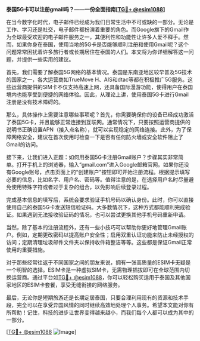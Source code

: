 **泰国5G卡可以注册gmail吗？——一份全面指南[[TG💪+ @esim1088](https://t.me/s/esim1088)]**

在当今数字化时代，电子邮件已经成为我们日常生活中不可或缺的一部分。无论是工作、学习还是社交，电子邮件都扮演着重要的角色。而Google旗下的Gmail作为全球最受欢迎的电子邮件服务之一，其便利性和功能性让许多人爱不释手。然而，如果你身在泰国，使用当地的5G卡是否能够顺利注册和使用Gmail呢？这个问题常常困扰着许多旅行者或长期居住在泰国的人们。本文将为你详细解答这一问题，并提供一些实用的建议。

首先，我们需要了解泰国5G网络的基本情况。泰国是东南亚地区较早普及5G技术的国家之一，各大运营商如TrueMove H、AIS和dtac等都在积极推广5G服务。这些运营商提供的SIM卡不仅支持高速上网，还具备国际漫游功能，使得用户在泰国境内也能享受到便捷的网络体验。因此，从理论上讲，使用泰国5G卡进行Gmail注册是没有技术障碍的。

那么，具体操作上需要注意哪些事项呢？首先，你需要确保你的设备已经成功激活了泰国5G卡，并且能够正常连接到互联网。通常情况下，只要按照运营商提供的说明书正确设置APN（接入点名称），就可以实现稳定的网络连接。此外，为了保障网络安全，建议在首次使用时检查一下是否有任何防火墙或安全软件阻止了Gmail的访问。

接下来，让我们进入正题：如何用泰国5G卡注册Gmail账户？步骤其实非常简单。打开手机上的浏览器，输入“gmail.com”进入Google邮箱官网。如果你还没有Google账号，点击页面上的“创建账户”按钮即可开始注册流程。根据提示填写必要的信息，比如名字、用户名、密码等。值得注意的是，在选择用户名时尽量避免使用特殊字符或者过于复杂的组合，以免影响后续登录过程。

完成基本信息的填写后，系统会要求验证手机号码以确认身份。此时，你可以直接使用自己的泰国5G卡发送短信验证码。大多数情况下，这种方式都能顺利完成验证。如果遇到无法接收验证码的情况，也可以尝试更换其他手机号码重新申请。

当然，除了基本的注册流程外，还有一些小技巧可以帮助你更好地管理Gmail账户。例如，定期更改密码以提高账户安全性；启用双重认证功能来防止未经授权的访问；定期清理垃圾邮件文件夹以保持收件箱整洁等等。这些都是保证Gmail正常使用的重要措施。

对于那些经常往返于不同国家之间的朋友来说，拥有一张高质量的ESIM卡无疑是一个明智的选择。ESIM卡是一种虚拟SIM卡，无需物理插拔即可在全球范围内切换运营商。通过平台如[TG💪+ @esim1088](https://t.me/s/esim1088)，你可以轻松购买适用于泰国及其他国家地区的ESIM卡套餐，享受无缝衔接的网络服务。

最后，无论你是短期旅游还是长期定居泰国，只要合理利用现有的资源和技术手段，完全可以在享受异国风情的同时继续高效地处理个人事务。希望本文能对你有所帮助！记住，科技的进步让世界变得越来越小，而我们每个人都可以成为其中的一部分。

[[TG💪+ @esim1088](https://t.me/s/esim1088) ![Image](https://i.postimg.cc/4NQfJmqS/Snipaste-2025-05-13-00-14-12.png)]